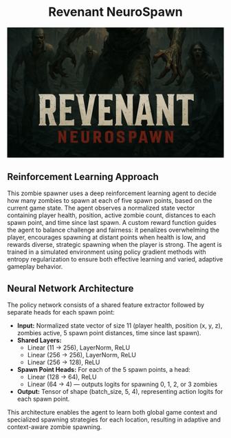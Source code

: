 <h1 align="center">Revenant NeuroSpawn</h1>

<p align="center">
  <img src="coverimage.png" alt="Revenant NeuroSpawn Cover" />
</p>

## Reinforcement Learning Approach

This zombie spawner uses a deep reinforcement learning agent to decide how many zombies to spawn at each of five spawn points, based on the current game state. The agent observes a normalized state vector containing player health, position, active zombie count, distances to each spawn point, and time since last spawn. A custom reward function guides the agent to balance challenge and fairness: it penalizes overwhelming the player, encourages spawning at distant points when health is low, and rewards diverse, strategic spawning when the player is strong. The agent is trained in a simulated environment using policy gradient methods with entropy regularization to ensure both effective learning and varied, adaptive gameplay behavior.

## Neural Network Architecture

The policy network consists of a shared feature extractor followed by separate heads for each spawn point:

- **Input:** Normalized state vector of size 11 (player health, position (x, y, z), zombies active, 5 spawn point distances, time since last spawn).
- **Shared Layers:**  
  - Linear (11 → 256), LayerNorm, ReLU  
  - Linear (256 → 256), LayerNorm, ReLU  
  - Linear (256 → 128), ReLU  
- **Spawn Point Heads:** For each of the 5 spawn points, a head:
  - Linear (128 → 64), ReLU  
  - Linear (64 → 4) — outputs logits for spawning 0, 1, 2, or 3 zombies  
- **Output:** Tensor of shape (batch_size, 5, 4), representing action logits for each spawn point.

This architecture enables the agent to learn both global game context and specialized spawning strategies for each location, resulting in adaptive and context-aware zombie spawning.
